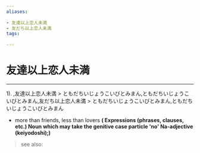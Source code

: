 ```yaml
---
aliases:
    
- 友達以上恋人未満
- 友だち以上恋人未満
tags:
    
---
```


# 友達以上恋人未満
---
1).
,友達以上恋人未満 > ともだちいじょうこいびとみまん,ともだちいじょうこいびとみまん,友だち以上恋人未満 > ともだちいじょうこいびとみまん,ともだちいじょうこいびとみまん

- more than friends, less than lovers
**( Expressions (phrases, clauses, etc.) Noun which may take the genitive case particle 'no' Na-adjective (keiyodoshi);)**
> see also: 
            